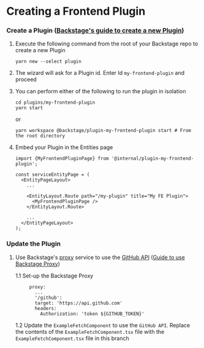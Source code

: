 # Creating a Frontend Plugin


### Create a Plugin ([Backstage's guide to create a new Plugin](https://backstage.io/docs/plugins/create-a-plugin))

1. Execute the following command from the root of your Backstage repo to create a new Plugin

    ```
    yarn new --select plugin
    ```

2. The wizard will ask for a Plugin id. Enter Id `my-frontend-plugin` and proceed

3. You can perform either of the following to run the plugin in isolation
  
    ```
    cd plugins/my-frontend-plugin
    yarn start
    ```
    or
  
    ```
    yarn workspace @backstage/plugin-my-frontend-plugin start # From the root directory
    ```

4. Embed your Plugin in the Entities page

    ```tsx title="packages/app/src/components/catalog/EntityPage.tsx"
    import {MyFrontendPluginPage} from '@internal/plugin-my-frontend-plugin';
  
    const serviceEntityPage = (
      <EntityPageLayout>
        ...
    
        <EntityLayout.Route path="/my-plugin" title="My FE Plugin">
          <MyFrontendPluginPage />
        </EntityLayout.Route>
  
        ...
      </EntityPageLayout>
    );
    ```

### Update the Plugin

1. Use Backstage's [proxy](https://backstage.io/docs/plugins/proxying) service to use the [GitHub API](https://docs.github.com/en/rest/guides/getting-started-with-the-rest-api) ([Guide to use Backstage Proxy](https://backstage.io/docs/tutorials/using-backstage-proxy-within-plugin/))

    1.1 Set-up the Backstage Proxy
    
        
            proxy:
              ...
              '/github':
              target: 'https://api.github.com'
              headers:
                Authorization: 'token ${GITHUB_TOKEN}'  
        
    
    1.2 Update the `ExampleFetchComponent` to use the `GitHub API`. Replace the contents of the `ExampleFetchComponent.tsx` file with the `ExampleFetchComponent.tsx` file in this branch

